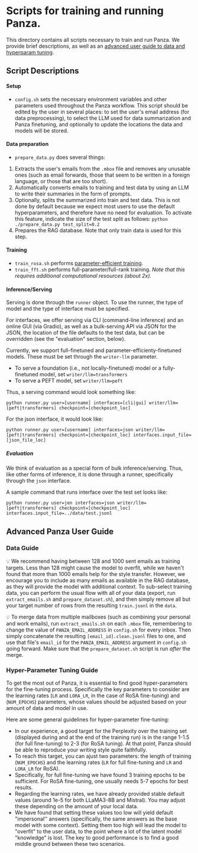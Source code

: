 # Scripts for training and running Panza.

This directory contains all scripts necessary to train and run Panza. We provide brief descriptions, as well as an [advanced user guide to data and hyperparam tuning](#advanced-panza-user-guide).

## Script Descriptions

#### Setup
* `config.sh` sets the necessary environment variables and other parameters used throughout the Panza workflow. This script should be edited by the user in several places: to set the user's email address (for data preprocessing), to select the LLM used for data summarization and Panza finetuning, and optionally to update the locations the data and models will be stored.

#### Data preparation
* `prepare_data.py` does several things:

1. Extracts the user's emails from the `.mbox` file and removes any unusable ones (such as email forwards, those that seem to be written in a foreign language, or those that are too short).
1. Automatically converts emails to training and test data by using an LLM to write their summaries in the form of prompts.
1. Optionally, splits the summarized  into train and test data. This is not done by default because we expect most users to use the default hyperparameters, and therefore have no need for evaluation. To activate this feature, indicate the size of the test split as follows: `python ./prepare_data.py test_split=0.2`
1. Prepares the RAG database. Note that only train data is used for this step.

#### Training
* `train_rosa.sh` performs [parameter-efficient training](https://arxiv.org/pdf/2401.04679.pdf). 
* `train_fft.sh` performs full-parameter/full-rank training. _Note that this requires additional computational resources (about 2x)._ 


#### Inference/Serving

Serving is done through the `runner` object. To use the runner, the type of model and the type of interface must be specified.

For interfaces, we offer serving via CLI (command-line inference) and an online GUI (via Gradio), as well as a bulk-serving API via JSON for the JSON, the location of the file defaults to the test data, but can be overridden (see the "evaluation" section, below).

Currently, we support full-finetuned and parameter-efficienty-finetuned models. These must be set through the `writer-llm` parameter. 
* To serve a foundation (i.e., not locally-finetuned) model or a fully-finetuned model, set `writer/llm=transformers`
* To serve a PEFT model, set `writer/llm=peft`

Thus, a serving command would look something like:

```
python runner.py user=[username] interfaces=[cli|gui] writer/llm=[peft|transformers] checkpoint=[checkpoint_loc]
```

For the json interface, it would look like:

```
python runner.py user=[username] interfaces=json writer/llm=[peft|transformers] checkpoint=[checkpoint_loc] interfaces.input_file=[json_file_loc]
```

##### Evaluation

We think of evaluation as a special form of bulk inference/serving. Thus, like other forms of inference, it is done through a runner, specifically through the `json` interface.

A sample command that runs interface over the test set looks like:

```
python runner.py user=jen interfaces=json writer/llm=[peft|transformers] checkpoint=[checkpoint_loc] interfaces.input_file=../data/test.jsonl
```


## Advanced Panza User Guide

### Data Guide

:bulb: We recommend having between 128 and 1000 sent emails as training targets. Less than 128 might cause the model to overfit, while we haven't found that more than 1000 emails help for the style transfer. However, we encourage you to include as many emails as available in the RAG database, as they will provide the model with additional context. To sub-select training data, you can perform the usual flow with all of your data (export, run `extract_emails.sh` and `prepare_dataset.sh`), and then simply remove all but your target number of rows from the resulting `train.jsonl` in the `data`.

:bulb: To merge data from multiple mailboxes (such as combining your personal and work emails), run `extract_emails.sh` on each `.mbox` file, remembering to change the value of `PANZA_EMAIL_ADDRESS` in `config.sh` for every inbox. Then simply concatenate the resulting `[email_id].clean.jsonl` files to one, and use that file's `email_id` for the `PANZA_EMAIL_ADDRESS` argument in `config.sh` going forward. Make sure that the `prepare_dataset.sh` script is run _after_ the merge.


### Hyper-Parameter Tuning Guide

To get the most out of Panza, it is essential to find good hyper-parameters for the fine-tuning process. 
Specifically the key parameters to consider are the learning rates (`LR` and  `LORA_LR`, in the case of RoSA fine-tuning) and (`NUM_EPOCHS`) parameters, whose values should be adjusted based on your amount of data and model in use. 

Here are some general guidelines for hyper-parameter fine-tuning: 

* In our experience, a good target for the Perplexity over the training set (displayed during and at the end of the training run) is in the range 1-1.5 (for full fine-tuning) to 2-3 (for RoSA tuning). At that point, Panza should be able to reproduce your writing style quite faithfully.
* To reach this target, you can ajust two parameters: the length of training (`NUM_EPOCHS`) and the learning rates (`LR` for full fine-tuning and `LR` and `LORA_LR` for RoSA).
* Specifically, for full fine-tuning we have found 3 training epochs to be sufficient. For RoSA fine-tuning, one usually needs 5-7 epochs for best results. 
* Regarding the learning rates, we have already provided stable default values (around 1e-5 for both LLaMA3-8B and Mistral). You may adjust these depending on the amount of your local data.
* We have found that setting these values too low will yield default "impersonal'' answers (specifically, the same answers as the base model with some context). Setting them too high will lead the model to "overfit" to the user data, to the point where a lot of the latent model "knowledge" is lost. The key to good performance is to find a good middle ground between these two scenarios.  
